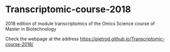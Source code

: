# Transcriptomic-course-2018
2018 edition of module transcriptomics of the Omics Science course of Master in Biotechnology

Check the webpage at the address https://pietrod.github.io/Transcriptomic-course-2018/
